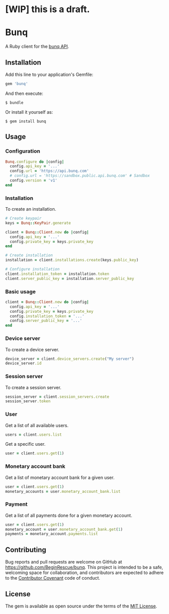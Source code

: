 # [WIP] this is a draft.

# Bunq

A Ruby client for the [bunq API](https://doc.bunq.com).

## Installation

Add this line to your application's Gemfile:

```ruby
gem 'bunq'
```

And then execute:

    $ bundle

Or install it yourself as:

    $ gem install bunq

## Usage

### Configuration

```ruby
Bunq.configure do |config|
  config.api_key = '...'
  config.url = 'https://api.bunq.com'
  # config.url = 'https://sandbox.public.api.bunq.com' # Sandbox
  config.version = 'v1'
end
```

### Installation

To create an installation.

```ruby
# Create keypair
keys = Bunq::KeyPair.generate

client = Bunq::Client.new do |config|
  config.api_key = '...'
  config.private_key = keys.private_key
end

# Create installation
installation = client.installations.create(keys.public_key)

# Configure installation
client.installation_token = installation.token
client.server_public_key = installation.server_public_key
```

### Basic usage

```ruby
client = Bunq::Client.new do |config|
  config.api_key = '...'
  config.private_key = keys.private_key 
  config.installation_token = '...'
  config.server_public_key = '...'
end
```

### Device server

To create a device server.

```ruby
device_server = client.device_servers.create("My server")
device_server.id
```

### Session server

To create a session server.

```ruby
session_server = client.session_servers.create
session_server.token
```

### User

Get a list of all available users.

```ruby
users = client.users.list
```

Get a specific user.

```ruby
user = client.users.get(1)
```

### Monetary account bank

Get a list of monetary account bank for a given user.

```ruby
user = client.users.get(1)
monetary_accounts = user.monetary_account_bank.list
```

### Payment

Get a list of all payments done for a given monetary account.

```ruby
user = client.users.get(1)
monetary_account = user.monetary_account_bank.get(1)
payments = monetary_account.payments.list
```

## Contributing

Bug reports and pull requests are welcome on GitHub at https://github.com/BeginRescue/bunq. This project is intended to be a safe, welcoming space for collaboration, and contributors are expected to adhere to the [Contributor Covenant](http://contributor-covenant.org) code of conduct.

## License

The gem is available as open source under the terms of the [MIT License](http://opensource.org/licenses/MIT).